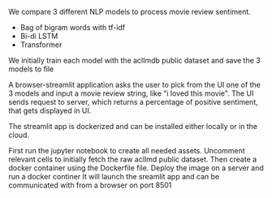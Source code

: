We compare 3 different NLP models to process movie review sentiment.
- Bag of bigram words with tf-idf
- Bi-di LSTM
- Transformer

We initially train each model with the aclImdb public dataset and save the 3 models to file

A browser-streamlit application asks the user to pick from the UI one of the 3 models and input a movie review string, like "i loved this movie".
The UI sends request to server, which returns a percentage of positive sentiment, that gets displayed in UI.

The streamlit app is dockerized and can be installed either locally or in the cloud.

First run the jupyter notebook to create all needed assets. Uncomment relevant cells to initially fetch the raw aclImd public dataset. 
Then create a docker container using the Dockerfile file.
Deploy the image on a server and run a docker continer
It will launch the sreamlit app and can be communicated with from a browser on port 8501

